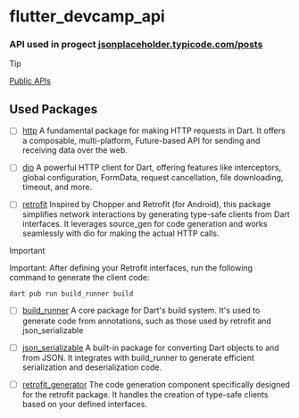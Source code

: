 # flutter_devcamp_api

### API used in progect [jsonplaceholder.typicode.com/posts](https://jsonplaceholder.typicode.com/posts)

> [!TIP]
> [Public APIs](https://github.com/public-apis/public-apis)

## Used Packages

  - [ ] [http](https://pub.dev/packages/http)
  A fundamental package for making HTTP requests in Dart. It offers a composable, multi-platform, Future-based API for sending and receiving data over the web.

  - [ ] [dio](https://pub.dev/packages/dio)
  A powerful HTTP client for Dart, offering features like interceptors, global configuration, FormData, request cancellation, file downloading, timeout, and more.

  - [ ] [retrofit](https://pub.dev/packages/retrofit)
  Inspired by Chopper and Retrofit (for Android), this package simplifies network interactions by generating type-safe clients from Dart interfaces. It leverages source_gen for code generation and works seamlessly with dio for making the actual HTTP calls.

> [!IMPORTANT]
> Important: After defining your Retrofit interfaces, run the following command to generate the client code:

````
dart pub run build_runner build
````

  - [ ] [build_runner](https://pub.dev/packages/build_runner)
  A core package for Dart's build system. It's used to generate code from annotations, such as those used by retrofit and json_serializable

  - [ ] [json_serializable](https://pub.dev/packages/json_serializable)
  A built-in package for converting Dart objects to and from JSON. It integrates with build_runner to generate efficient serialization and deserialization code.

  - [ ] [retrofit_generator](https://pub.dev/packages/retrofit_generator)
  The code generation component specifically designed for the retrofit package. It handles the creation of type-safe clients based on your defined interfaces.
